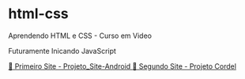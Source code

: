 # html-css
 Aprendendo HTML e CSS - Curso em Video

 Futuramente Inicando JavaScript


<a href="https://wilyanmatos.github.io/projeto-android/"> &#x1F916; Primeiro Site - Projeto_Site-Android  </a>
<a href=""> &#x1F4DD; Segundo Site - Projeto Cordel</a>
